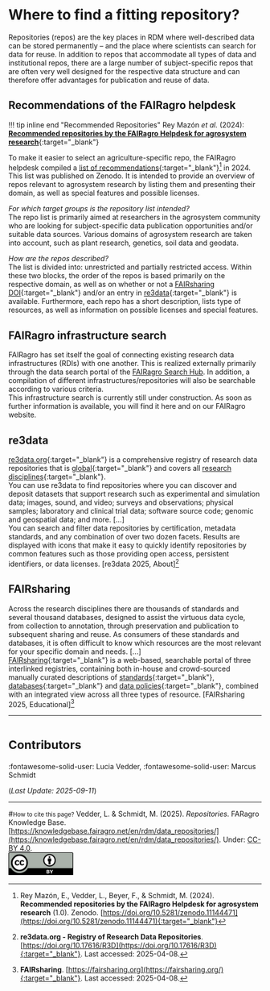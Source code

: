 # Where to find a fitting repository?

Repositories (repos) are the key places in RDM where well-described data can be stored permanently – and the place where scientists can search for data for reuse.
In addition to repos that accommodate all types of data and institutional repos, there are a large number of subject-specific repos that are often very well designed for the respective data structure and can therefore offer advantages for publication and reuse of data. 



## Recommendations of the FAIRagro helpdesk

!!! tip inline end "Recommended Repositories"
	Rey Mazón _et al._ (2024): [**Recommended repositories by the FAIRagro Helpdesk for agrosystem research**](https://doi.org/10.5281/zenodo.11144471){:target="_blank"}

To make it easier to select an agriculture-specific repo, the FAIRagro helpdesk compiled a [list of recommendations](https://zenodo.org/records/11144471){:target="_blank"}[^1] in 2024.
This list was published on Zenodo.
It is intended to provide an overview of repos relevant to agrosystem research by listing them and presenting their domain, as well as special features and possible licenses. 

[^1]: Rey Mazón, E., Vedder, L., Beyer, F., & Schmidt, M. (2024). **Recommended repositories by the FAIRagro Helpdesk for agrosystem research** (1.0). Zenodo. [https://doi.org/10.5281/zenodo.11144471](https://doi.org/10.5281/zenodo.11144471){:target="_blank"}


_For which target groups is the repository list intended?_  
The repo list is primarily aimed at researchers in the agrosystem community who are looking for subject-specific data publication opportunities and/or suitable data sources.
Various domains of agrosystem research are taken into account, such as plant research, genetics, soil data and geodata. 

_How are the repos described?_  
The list is divided into: unrestricted and partially restricted access.
Within these two blocks, the order of the repos is based primarily on the respective domain, as well as on whether or not a [FAIRsharing DOI](https://fairsharing.org/){:target="_blank"} and/or an entry in [re3data](https://www.re3data.org/){:target="_blank"} is available.
Furthermore, each repo has a short description, lists type of resources, as well as information on possible licenses and special features. 



## FAIRagro infrastructure search
FAIRagro has set itself the goal of connecting existing research data infrastructures (RDIs) with one another.
This is realized externally primarily through the data search portal of the [FAIRagro Search Hub](../services.md/#fairagro-search-hub).
In addition, a compilation of different infrastructures/repositories will also be searchable according to various criteria.  
This infrastructure search is currently still under construction.
As soon as further information is available, you will find it here and on our FAIRagro website.



## re3data
[re3data.org](https://www.re3data.org/){:target="_blank"} is a comprehensive registry of research data repositories that is [global](https://www.re3data.org/browse/by-country/){:target="_blank"} and covers all [research disciplines](https://www.re3data.org/browse/by-subject/){:target="_blank"}.  
You can use re3data to find repositories where you can discover and deposit datasets that support research such as experimental and simulation data; images, sound, and video; surveys and observations; physical samples; laboratory and clinical trial data; software source code; genomic and geospatial data; and more.
\[...\]  
You can search and filter data repositories by certification, metadata standards, and any combination of over two dozen facets.
Results are displayed with icons that make it easy to quickly identify repositories by common features such as those providing open access, persistent identifiers, or data licenses. 
\[re3data 2025, About\][^2]

[^2]: **re3data.org - Registry of Research Data Repositories**. [https://doi.org/10.17616/R3D](https://doi.org/10.17616/R3D){:target="_blank"}. Last accessed: 2025-04-08.



## FAIRsharing
Across the research disciplines there are thousands of standards and several thousand databases, designed to assist the virtuous data cycle, from collection to annotation, through preservation and publication to subsequent sharing and reuse.
As consumers of these standards and databases, it is often difficult to know which resources are the most relevant for your specific domain and needs.
\[...\]  
[FAIRsharing](https://fairsharing.org/){:target="_blank"} is a web-based, searchable portal of three interlinked registries, containing both in-house and crowd-sourced manually curated descriptions of [standards](https://fairsharing.org/standards){:target="_blank"}, [databases](https://fairsharing.org/databases){:target="_blank"} and [data policies](https://fairsharing.org/policies){:target="_blank"}, combined with an integrated view across all three types of resource.
\[FAIRsharing 2025, Educational\][^3]

[^3]: **FAIRsharing**. [https://fairsharing.org](https://fairsharing.org/){:target="_blank"}. Last accessed: 2025-04-08.



---
# <small>Contributors</small>
:fontawesome-solid-user: Lucia Vedder, 
:fontawesome-solid-user: Marcus Schmidt

(*Last Update: 2025-09-11*)

---
#<small>How to cite this page?</small>
Vedder, L. & Schmidt, M. (2025). *Repositories*. FARagro Knowledge Base. [https://knowledgebase.fairagro.net/en/rdm/data_repositories/](https://knowledgebase.fairagro.net/en/rdm/data_repositories/). Under: [CC-BY 4.0](https://creativecommons.org/licenses/by/4.0/).  
[![CC BY Logo](../images/cc-by.png)](https://creativecommons.org/licenses/by/4.0/)
